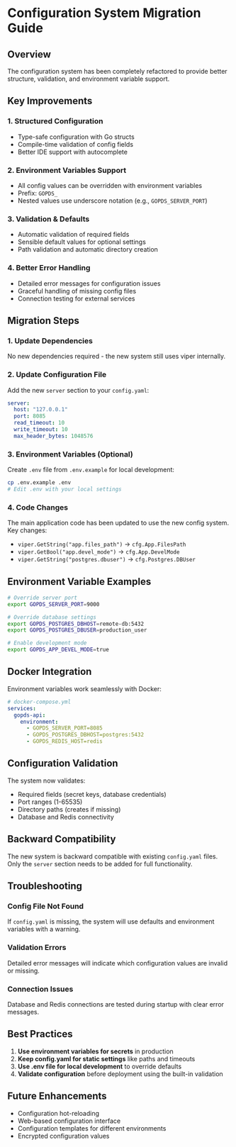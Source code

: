 # Configuration System Migration Guide

## Overview

The configuration system has been completely refactored to provide better structure, validation, and environment variable support.

## Key Improvements

### 1. **Structured Configuration**
- Type-safe configuration with Go structs
- Compile-time validation of config fields
- Better IDE support with autocomplete

### 2. **Environment Variables Support**
- All config values can be overridden with environment variables
- Prefix: `GOPDS_`
- Nested values use underscore notation (e.g., `GOPDS_SERVER_PORT`)

### 3. **Validation & Defaults**
- Automatic validation of required fields
- Sensible default values for optional settings
- Path validation and automatic directory creation

### 4. **Better Error Handling**
- Detailed error messages for configuration issues
- Graceful handling of missing config files
- Connection testing for external services

## Migration Steps

### 1. Update Dependencies
No new dependencies required - the new system still uses viper internally.

### 2. Update Configuration File
Add the new `server` section to your `config.yaml`:

```yaml
server:
  host: "127.0.0.1"
  port: 8085
  read_timeout: 10
  write_timeout: 10
  max_header_bytes: 1048576
```

### 3. Environment Variables (Optional)
Create `.env` file from `.env.example` for local development:
```bash
cp .env.example .env
# Edit .env with your local settings
```

### 4. Code Changes
The main application code has been updated to use the new config system. Key changes:

- `viper.GetString("app.files_path")` → `cfg.App.FilesPath`
- `viper.GetBool("app.devel_mode")` → `cfg.App.DevelMode`
- `viper.GetString("postgres.dbuser")` → `cfg.Postgres.DBUser`

## Environment Variable Examples

```bash
# Override server port
export GOPDS_SERVER_PORT=9000

# Override database settings
export GOPDS_POSTGRES_DBHOST=remote-db:5432
export GOPDS_POSTGRES_DBUSER=production_user

# Enable development mode
export GOPDS_APP_DEVEL_MODE=true
```

## Docker Integration

Environment variables work seamlessly with Docker:

```yaml
# docker-compose.yml
services:
  gopds-api:
    environment:
      - GOPDS_SERVER_PORT=8085
      - GOPDS_POSTGRES_DBHOST=postgres:5432
      - GOPDS_REDIS_HOST=redis
```

## Configuration Validation

The system now validates:
- Required fields (secret keys, database credentials)
- Port ranges (1-65535)
- Directory paths (creates if missing)
- Database and Redis connectivity

## Backward Compatibility

The new system is backward compatible with existing `config.yaml` files. Only the `server` section needs to be added for full functionality.

## Troubleshooting

### Config File Not Found
If `config.yaml` is missing, the system will use defaults and environment variables with a warning.

### Validation Errors
Detailed error messages will indicate which configuration values are invalid or missing.

### Connection Issues
Database and Redis connections are tested during startup with clear error messages.

## Best Practices

1. **Use environment variables for secrets** in production
2. **Keep config.yaml for static settings** like paths and timeouts
3. **Use .env file for local development** to override defaults
4. **Validate configuration** before deployment using the built-in validation

## Future Enhancements

- Configuration hot-reloading
- Web-based configuration interface
- Configuration templates for different environments
- Encrypted configuration values

